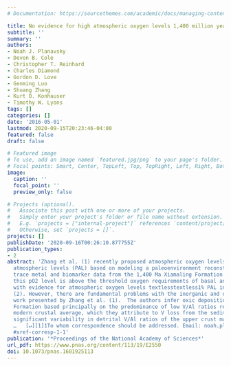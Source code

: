 ```yaml
---
# Documentation: https://sourcethemes.com/academic/docs/managing-content/

title: No evidence for high atmospheric oxygen levels 1,400 million years ago
subtitle: ''
summary: ''
authors:
- Noah J. Planavsky
- Devon B. Cole
- Christopher T. Reinhard
- Charles Diamond
- Gordon D. Love
- Genming Luo
- Shuang Zhang
- Kurt O. Konhauser
- Timothy W. Lyons
tags: []
categories: []
date: '2016-05-01'
lastmod: 2020-09-15T20:23:46-04:00
featured: false
draft: false

# Featured image
# To use, add an image named `featured.jpg/png` to your page's folder.
# Focal points: Smart, Center, TopLeft, Top, TopRight, Left, Right, BottomLeft, Bottom, BottomRight.
image:
  caption: ''
  focal_point: ''
  preview_only: false

# Projects (optional).
#   Associate this post with one or more of your projects.
#   Simply enter your project's folder or file name without extension.
#   E.g. `projects = ["internal-project"]` references `content/project/deep-learning/index.md`.
#   Otherwise, set `projects = []`.
projects: []
publishDate: '2020-09-16T00:26:10.877755Z'
publication_types:
- 2
abstract: 'Zhang et al. (1) recently proposed atmospheric oxygen levels of ∼4% present
  atmospheric levels (PAL) based on modeling a paleoenvironment reconstructed from
  trace metal and biomarker data from the 1,400 Ma Xiamaling Formation in China. Intriguingly,
  this pO2 level is above the threshold oxygen requirements of basal animals and clashes
  with evidence for atmospheric oxygen levels textlesstextless1% PAL in the mid-Proterozoic
  (2). However, there are fundamental problems with the inorganic and organic geochemical
  work presented by Zhang et al. (1).  The authors infer oxic deposition of the Xiamaling
  Formation based principally on the predominance of low V/Al ratios relative to a
  modern crustal average, which they attribute to V loss from the sediment (1). However,
  significant variability in detrital V/Al ratios of the upper crust make small local
  …   [↵][1]1To whom correspondence should be addressed. Email: noah.planavskyatyale.edu.  [1]:
  #xref-corresp-1-1'
publication: '*Proceedings of the National Academy of Sciences*'
url_pdf: https://www.pnas.org/content/113/19/E2550
doi: 10.1073/pnas.1601925113
---
```

